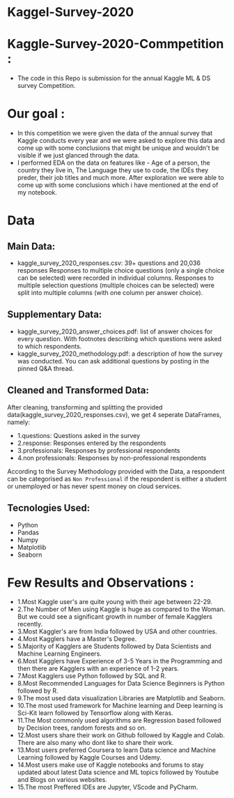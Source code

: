 # Kaggel-Survey-2020

# Kaggle-Survey-2020-Commpetition :
- The code in this Repo is submission for the annual Kaggle ML &amp; DS survey Competition.

# Our goal :

- In this competition we were given the data of the annual survey that Kaggle conducts every year and we were asked to explore this data and come up with some conclusions that might be unique and wouldn't be visible if we just glanced through the data.  
- I performed EDA on the data on features like - Age of a person, the country they live in, The Language they use to code, the IDEs they preder, their job titles and much more. After exploration we were able to come up with some conclusions which i have mentioned at the end of my notebook.

# Data
## Main Data:
- kaggle_survey_2020_responses.csv: 39+ questions and 20,036 responses
Responses to multiple choice questions (only a single choice can be selected) were recorded in individual columns. Responses to multiple selection questions (multiple choices can be selected) were split into multiple columns (with one column per answer choice).

## Supplementary Data:
- kaggle_survey_2020_answer_choices.pdf: list of answer choices for every question. With footnotes describing which questions were asked to which respondents.
- kaggle_survey_2020_methodology.pdf: a description of how the survey was conducted. You can ask additional questions by posting in the pinned Q&A thread.

## Cleaned and Transformed Data:
After cleaning, transforming and splitting the provided data(kaggle_survey_2020_responses.csv), we get 4 seperate DataFrames, namely:

- 1.questions: Questions asked in the survey
- 2.response: Responses entered by the respondents
- 3.professionals: Responses by professional respondents
- 4.non professionals: Responses by non-professional respondents

According to the Survey Methodology provided with the Data, a respondent can be categorised as `Non Professional` if the respondent is either a student or unemployed or has never spent money on cloud services.

## Tecnologies Used:
- Python
- Pandas
- Numpy
- Matplotlib
- Seaborn 

# Few Results and Observations :

- 1.Most Kaggle user's are quite young with their age between 22-29. 
- 2.The Number of Men using Kaggle is huge as compared to the Woman. But we could see a significant growth in number of female Kagglers recently. 
- 3.Most Kaggler's are from India followed by USA and other countries. 
- 4.Most Kagglers have a Master's Degree. 
- 5.Majority of Kagglers are Students followed by Data Scientists and Machine Learning Engineers.
- 6.Most Kagglers have Experience of 3-5 Years in the Programming and then there are Kagglers with an experience of 1-2 years. 
- 7.Most Kagglers use Python followed by SQL and R. 
- 8.Most Recommended Languages for Data Science Beginners is Python followed by R. 
- 9.The most used data visualization Libraries are Matplotlib and Seaborn. 
- 10.The most used framework for Machine learning and Deep learning is Sci-Kit learn followed by Tensorflow along with Keras. 
- 11.The Most commonly used algorithms are Regression based followed by Decision trees, random forests and so on. 
- 12.Most users share their work on Github followed by Kaggle and Colab. There are also many who dont like to share their work. 
- 13.Most users preferred Coursera to learn Data science and Machine Learning followed by Kaggle Courses and Udemy. 
- 14.Most users make use of Kaggle notebooks and forums to stay updated about latest Data science and ML topics followed by Youtube and Blogs on various websites.
- 15.The most Preffered IDEs are Jupyter, VScode and PyCharm. 
